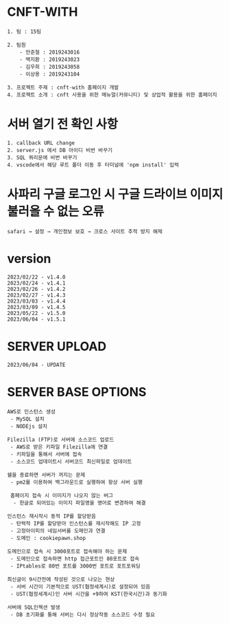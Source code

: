  # CNFT-WITH
    1. 팀 : 15팀
    
    2. 팀원
        - 안준철 : 2019243016
        - 백지환 : 2019243023
        - 김우희 : 2019243058
        - 이상용 : 2019243104
        
    3. 프로젝트 주제 : cnft-with 홈페이지 개발
    4. 프로젝트 소개 : cnft 사용을 위한 메뉴얼(커뮤니티) 및 상업적 활용을 위한 홈페이지
 
 
 # 서버 열기 전 확인 사항

    1. callback URL change
    2. server.js 에서 DB 아이디 비번 바꾸기
    3. SQL 쿼리문에 비번 바꾸기
    4. vscode에서 해당 루트 폴더 이동 후 터미널에 'npm install' 입력




# 사파리 구글 로그인 시 구글 드라이브 이미지 불러올 수 없는 오류

    safari → 설정 → 개인정보 보호 → 크로스 사이트 추적 방지 해제




# version

    2023/02/22 - v1.4.0
    2023/02/24 - v1.4.1
    2023/02/26 - v1.4.2
    2023/02/27 - v1.4.3
    2023/03/03 - v1.4.4
    2023/03/09 - v1.4.5
    2023/05/22 - v1.5.0
    2023/06/04 - v1.5.1



# SERVER UPLOAD
    2023/06/04 - UPDATE


# SERVER BASE OPTIONS
    AWS로 인스턴스 생성
     - MySQL 설치
     - NODEjs 설치
    
    Filezilla (FTP)로 서버에 소스코드 업로드
     - AWS로 받은 키파일 Filezilla에 연결
     - 키파일을 통해서 서버에 접속
     - 소스코드 업데이트시 서버코드 최신파일로 업데이트
     
    쉘을 종료하면 서버가 꺼지는 문제
     - pm2를 이용하여 백그라운드로 실행하여 항상 서버 실행

     홈페이지 접속 시 이미지가 나오지 않는 버그
      - 한글로 되어있는 이미지 파일명을 영어로 변경하여 해결
     
    인스턴스 재시작시 동적 IP를 할당받음
     - 탄력적 IP를 할당받아 인스턴스를 재시작해도 IP 고정
     - 고정아이피의 네임서버를 도메인과 연결
     - 도메인 : cookiepawn.shop
     
    도메인으로 접속 시 3000포트로 접속해야 하는 문제
     - 도메인으로 접속하면 http 접근포트인 80포트로 접속
     - IPtables로 80번 포트를 3000번 포트로 포트포워딩
    
    최신글이 9시간전에 작성된 것으로 나오는 현상
     - 서버 시간이 기본적으로 UST(협정세계시)로 설정되어 있음
     - UST(협정세계시)인 서버 시간을 +9하여 KST(한국시간)과 동기화

    서버에 SQL인젝션 발생
     - DB 초기화를 통해 서버는 다시 정상작동 소스코드 수정 필요


